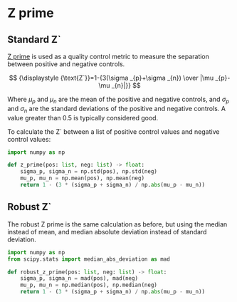 # Z prime

## Standard Z`
[Z prime](https://en.wikipedia.org/wiki/Z-factor) is used as a quality control
metric to measure the separation between positive and negative controls.

$$
{\displaystyle {\text{Z`}}=1-{3(\sigma _{p}+\sigma _{n}) \over |\mu _{p}-\mu _{n}|}}
$$

Where $\mu_p$ and $\mu_n$ are the mean of the positive and negative controls, and
$\sigma_p$ and $\sigma_n$ are the standard deviations of the positive and negative
controls. A value greater than 0.5 is typically considered good.


To calculate the Z` between a list of positive control values and negative control values:
```python
import numpy as np

def z_prime(pos: list, neg: list) -> float:
    sigma_p, sigma_n = np.std(pos), np.std(neg)
    mu_p, mu_n = np.mean(pos), np.mean(neg)
    return 1 - (3 * (sigma_p + sigma_n) / np.abs(mu_p - mu_n))
```

## Robust Z`

The robust Z prime is the same calculation as before, but using the median
instead of mean, and median absolute deviation instead of standard deviation.

```python
import numpy as np
from scipy.stats import median_abs_deviation as mad

def robust_z_prime(pos: list, neg: list) -> float:
    sigma_p, sigma_n = mad(pos), mad(neg)
    mu_p, mu_n = np.median(pos), np.median(neg)
    return 1 - (3 * (sigma_p + sigma_n) / np.abs(mu_p - mu_n))
```
